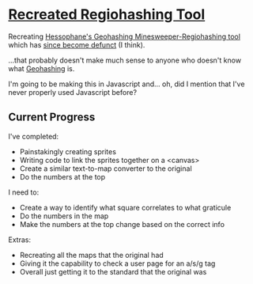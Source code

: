 # [Recreated Regiohashing Tool](https://thexxos.github.io/regiohash/)
Recreating [Hessophane's Geohashing Minesweeper-Regiohashing tool](https://geohashing.site/geohashing/User:Hessophanes/Regiohashing) which has [since become defunct](http://hessophanes.de/xkcd/xkcdregio.cgi?about) (I think).

...that probably doesn't make much sense to anyone who doesn't know what [Geohashing](https://geohashing.site/geohashing/Main_Page) is.

I'm going to be making this in Javascript and... oh, did I mention that I've never properly used Javascript before?

## Current Progress
I've completed:
- Painstakingly creating sprites
- Writing code to link the sprites together on a \<canvas>
- Create a similar text-to-map converter to the original
- Do the numbers at the top

I need to:
- Create a way to identify what square correlates to what graticule
- Do the numbers in the map
- Make the numbers at the top change based on the correct info

Extras:
- Recreating all the maps that the original had
- Giving it the capability to check a user page for an a/s/g tag
- Overall just getting it to the standard that the original was
